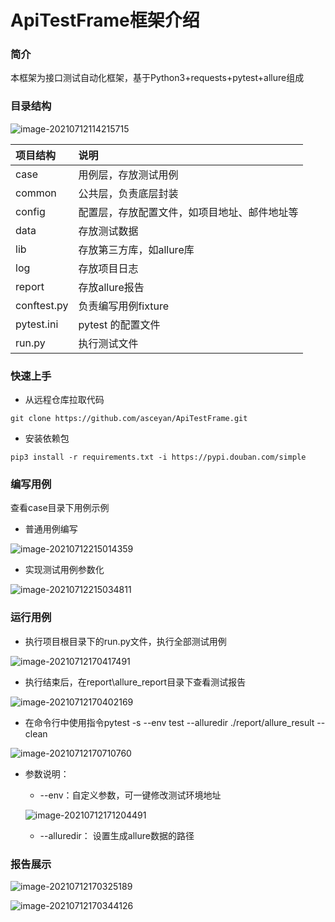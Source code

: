 # ApiTestFrame框架介绍

### 简介

本框架为接口测试自动化框架，基于Python3+requests+pytest+allure组成

### 目录结构

![image-20210712114215715](images/image-20210712114215715.png)

| 项目结构    | 说明                                         |
| :---------- | :------------------------------------------- |
| case        | 用例层，存放测试用例                         |
| common      | 公共层，负责底层封装                         |
| config      | 配置层，存放配置文件，如项目地址、邮件地址等 |
| data        | 存放测试数据                                 |
| lib         | 存放第三方库，如allure库                     |
| log         | 存放项目日志                                 |
| report      | 存放allure报告                               |
| conftest.py | 负责编写用例fixture                          |
| pytest.ini  | pytest 的配置文件                            |
| run.py      | 执行测试文件                                 |

### 快速上手

- 从远程仓库拉取代码

`git clone https://github.com/asceyan/ApiTestFrame.git`

- 安装依赖包

```pip3 install -r requirements.txt -i https://pypi.douban.com/simple```

### 编写用例

查看case目录下用例示例

- 普通用例编写

![image-20210712215014359](C:/Users/AsceYan/AppData/Roaming/Typora/typora-user-images/image-20210712215014359.png)

- 实现测试用例参数化

![image-20210712215034811](C:/Users/AsceYan/AppData/Roaming/Typora/typora-user-images/image-20210712215034811.png)

### 运行用例

- 执行项目根目录下的run.py文件，执行全部测试用例

![image-20210712170417491](images/image-20210712170417491.png)

- 执行结束后，在report\allure_report目录下查看测试报告

![image-20210712170402169](images/image-20210712170402169.png)

- 在命令行中使用指令pytest -s --env test --alluredir ./report/allure_result --clean

![image-20210712170710760](images/image-20210712170710760.png)

- 参数说明：
  - --env：自定义参数，可一键修改测试环境地址

  ![image-20210712171204491](images/image-20210712171204491.png)

  - --alluredir： 设置生成allure数据的路径

### 报告展示

![image-20210712170325189](images/image-20210712170325189.png)

![image-20210712170344126](images/image-20210712170344126.png)





